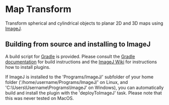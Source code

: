 # Map Transform #

Transform spherical and cylindrical objects to planar 2D and 3D maps using [ImageJ](http://imagej.net/).


## Building from source and installing to ImageJ ##

A build script for [Gradle](https://gradle.org/) is provided. Please consult the
[Gradle documentation](https://gradle.org/docs/current/userguide/tutorial_java_projects.html)
for build instructions and the
[ImageJ Wiki](http://imagejdocu.tudor.lu/doku.php?id=howto:plugins:how_to_install_a_plugin)
for instructions how to install plugins.

If ImageJ is installed to the 'Programs/ImageJ/' subfolder of your home folder ('/home/username/Programs/ImageJ/'
on Linux, and 'C:\Users\Username\Programs\ImageJ\' on Windows), you can automatically
build and install the plugin with the 'deployToImageJ' task. Please note that
this was never tested on MacOS.

